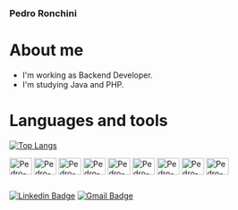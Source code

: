 ### Pedro Ronchini

# About me
- I'm working as Backend Developer.
- I'm studying Java and PHP.

# Languages and tools
[![Top Langs](https://github-readme-stats.vercel.app/api/top-langs/?username=pedroronchini&theme=dark)](https://github.com/anuraghazra/github-readme-stats)
<div style="display: inline-block">
    <img align="center" alt="Pedro-PHP" height="30" width="40" src="https://cdn.jsdelivr.net/gh/devicons/devicon/icons/php/php-original.svg" >
    <img align="center" alt="Pedro-JS" height="30" width="40" src="https://cdn.jsdelivr.net/gh/devicons/devicon/icons/javascript/javascript-original.svg" >
    <img align="center" alt="Pedro-TS" height="30" width="40" src="https://cdn.jsdelivr.net/gh/devicons/devicon/icons/typescript/typescript-original.svg" >
    <img align="center" alt="Pedro-NodeJS" height="30" width="40" src="https://cdn.jsdelivr.net/gh/devicons/devicon/icons/nodejs/nodejs-original.svg" >
    <img align="center" alt="Pedro-MySQL" height="30" width="40" src="https://cdn.jsdelivr.net/gh/devicons/devicon/icons/mysql/mysql-original-wordmark.svg" >
    <img align="center" alt="Pedro-Java" height="30" width="40" src="https://cdn.jsdelivr.net/gh/devicons/devicon/icons/java/java-original.svg" >
    <img align="center" alt="Pedro-Python" height="30" width="40" src="https://cdn.jsdelivr.net/gh/devicons/devicon/icons/python/python-original.svg" >
    <img align="center" alt="Pedro-C" height="30" width="40" src="https://cdn.jsdelivr.net/gh/devicons/devicon/icons/c/c-original.svg" >
    <img align="center" alt="Pedro-Postgres" height="30" width="40" src="https://cdn.jsdelivr.net/gh/devicons/devicon/icons/postgresql/postgresql-original.svg" >
</div>

##
[![Linkedin Badge](https://img.shields.io/badge/-Pedro%20Ronchini-000?style=flat-square&logo=Linkedin&logoColor=white&link=https://www.linkedin.com/in/pedro-ronchini-721b63193/)](https://www.linkedin.com/in/pedro-ronchini-721b63193/)
[![Gmail Badge](https://img.shields.io/badge/-pedroronchini2000@gmail.com-000?style=flat-square&logo=Gmail&logoColor=white&link=mailto:pedroronchini2000@gmail.com)](mailto:pedroronchini2000@gmail.com)
